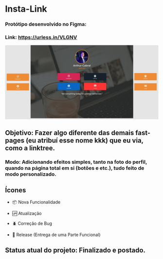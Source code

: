 # Insta-Link

### Protótipo desenvolvido no Figma:

### Link: https://urless.in/VLGNV

![](images/print.jpg)

## Objetivo: Fazer algo diferente das demais fast-pages (eu atribuí esse nome kkk) que eu via, como a linktree.

### Modo: Adicionando efeitos simples, tanto na foto do perfil, quando na página total em si (botões e etc.), tudo feito de modo personalizado.

## Ícones

- :package: Nova Funcionalidade 

- :up: Atualização

- :beetle: Correção de Bug

- :checkered_flag: Release (Entrega de uma Parte Funcional)

## Status atual do projeto: Finalizado e postado.




